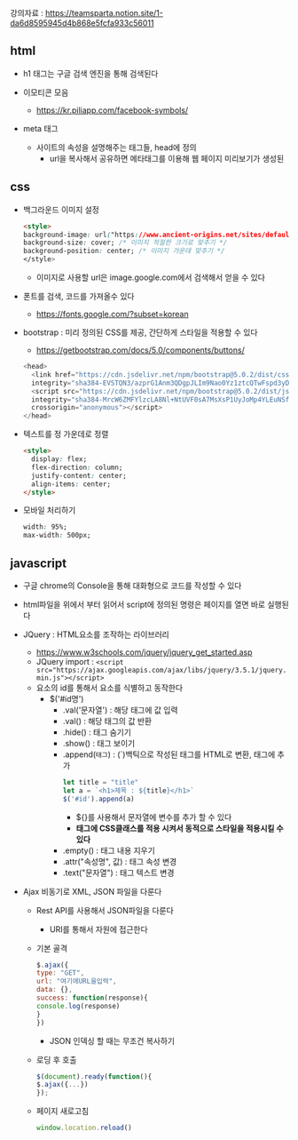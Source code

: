  강의자료 : https://teamsparta.notion.site/1-da6d8595945d4b868e5fcfa933c56011

## html
- h1 태그는 구글 검색 엔진을 통해 검색된다
- 이모티콘 모음
  - https://kr.piliapp.com/facebook-symbols/
  
- meta 태그
  - 사이트의 속성을 설명해주는 태그들, head에 정의
    - url을 복사해서 공유하면 메타태그를 이용해 웹 페이지 미리보기가 생성된

## css
- 백그라운드 이미지 설정
    ```html
    <style>
    background-image: url("https://www.ancient-origins.net/sites/default/files/field/image/Agesilaus-II-cover.jpg");
    background-size: cover; /* 이미지 적절한 크기로 맞추기 */
    background-position: center; /* 이미지 가운데 맞추기 */
    </style>
    ```
    - 이미지로 사용할 url은 image.google.com에서 검색해서 얻을 수 있다

- 폰트를 검색, 코드를 가져올수 있다
  - https://fonts.google.com/?subset=korean
    
- bootstrap : 미리 정의된 CSS를 제공, 간단하게 스타일을 적용할 수 있다
  - https://getbootstrap.com/docs/5.0/components/buttons/
  ```js
  <head>
    <link href="https://cdn.jsdelivr.net/npm/bootstrap@5.0.2/dist/css/bootstrap.min.css" rel="stylesheet"
    integrity="sha384-EVSTQN3/azprG1Anm3QDgpJLIm9Nao0Yz1ztcQTwFspd3yD65VohhpuuCOmLASjC" crossorigin="anonymous">
    <script src="https://cdn.jsdelivr.net/npm/bootstrap@5.0.2/dist/js/bootstrap.bundle.min.js"
    integrity="sha384-MrcW6ZMFYlzcLA8Nl+NtUVF0sA7MsXsP1UyJoMp4YLEuNSfAP+JcXn/tWtIaxVXM"
    crossorigin="anonymous"></script>
  </head>
  ```

- 텍스트를 정 가운데로 정렬
  ```html
  <style>
    display: flex;
    flex-direction: column;
    justify-content: center;
    align-items: center;
  </style>
  ```
  
- 모바일 처리하기
  ```css
  width: 95%; 
  max-width: 500px;
  ```
  
## javascript
- 구글 chrome의 Console을 통해 대화형으로 코드를 작성할 수 있다
- html파일을 위에서 부터 읽어서 script에 정의된 명령은 페이지를 열면 바로 실행된다
- JQuery : HTML요소를 조작하는 라이브러리
  - https://www.w3schools.com/jquery/jquery_get_started.asp
  - JQuery import : ```<script src="https://ajax.googleapis.com/ajax/libs/jquery/3.5.1/jquery.min.js"></script>```
  - 요소의 id를 통해서 요소를 식별하고 동작한다
    - $('#id명')
      - .val('문자열') : 해당 태그에 값 입력
      - .val() : 해당 태그의 값 반환
      - .hide() : 태그 숨기기
      - .show() : 태그 보이기
      - .append(`태그`) : (`)백틱으로 작성된 태그를 HTML로 변환, 태그에 추가
        ```js
        let title = "title"
        let a = `<h1>제목 : ${title}</h1>`
        $('#id').append(a)
        ```
        - ${}를 사용해서 문자열에 변수를 추가 할 수 있다
        - **태그에 CSS클래스를 적용 시켜서 동적으로 스타일을 적용시킬 수 있다**
      - .empty() : 태그 내용 지우기
      - .attr("속성명", 값) : 태그 속성 변경
      - .text("문자열") : 태그 텍스트 변경
  

- Ajax 비동기로 XML, JSON 파일을 다룬다
  - Rest API를 사용해서 JSON파일을 다룬다
    - URI를 통해서 자원에 접근한다
    
  - 기본 골격
    ```js
    $.ajax({
    type: "GET",
    url: "여기에URL을입력",
    data: {},
    success: function(response){
    console.log(response)
    }
    })
    ``` 
    - JSON 인덱싱 할 때는 무조건 복사하기
  
  - 로딩 후 호출
    ```js
    $(document).ready(function(){
    $.ajax({...})
    });
    ```
  - 페이지 새로고침
    ```js
    window.location.reload()
    ```
